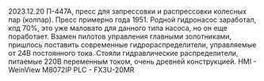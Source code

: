 2023.12.20
П-447А, пресс для запрессовки и распрессовки колесных пар (колпар). Пресс примерно года 1951. Родной гидронасос заработал, кпд 70%, это уже маловато для данного типа насоса, но он еще поработает. Взамен пилотов управления главными золотниками,
пришлось поставить современные гидрораспределители, управляемые от 24В постоянного тока. Стояли гидравлические распределители, питаемые 220В переменным током, очень древней конструкцией.
HMI - WeinView M8072IP
PLC - FX3U-20MR
